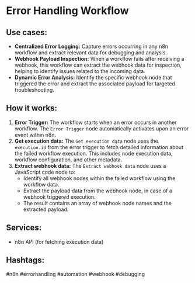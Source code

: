 # Error Handling Workflow

## Use cases:

- **Centralized Error Logging:** Capture errors occurring in any n8n workflow and extract relevant data for debugging and analysis.
- **Webhook Payload Inspection:** When a workflow fails after receiving a webhook, this workflow can extract the webhook data for inspection, helping to identify issues related to the incoming data.
- **Dynamic Error Analysis:** Identify the specific webhook node that triggered the error and extract the associated payload for targeted troubleshooting.

## How it works:

1.  **Error Trigger:** The workflow starts when an error occurs in another workflow. The `Error Trigger` node automatically activates upon an error event within n8n.
2.  **Get execution data:** The `Get execution data` node uses the `execution.id` from the error trigger to fetch detailed information about the failed workflow execution.  This includes node execution data, workflow configuration, and other metadata.
3.  **Extract webhook data:** The `Extract webhook data` node uses a JavaScript code node to:
    *   Identify all webhook nodes within the failed workflow using the workflow data.
    *   Extract the payload data from the webhook node, in case of a webhook triggered execution.
    *   The result contains an array of webhook node names and the extracted payload.

## Services:

-   n8n API (for fetching execution data)

## Hashtags:

#n8n #errorhandling #automation #webhook #debugging
